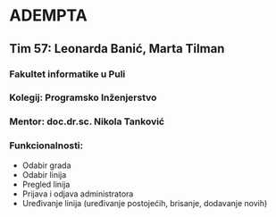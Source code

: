 # ADEMPTA
## Tim 57: Leonarda Banić, Marta Tilman

### Fakultet informatike u Puli
### Kolegij: Programsko Inženjerstvo
### Mentor: doc.dr.sc. Nikola Tanković   

### Funkcionalnosti: 
- Odabir grada
- Odabir linija
- Pregled linija
- Prijava i odjava administratora
- Uređivanje linija (uređivanje postojećih, brisanje, dodavanje novih)

